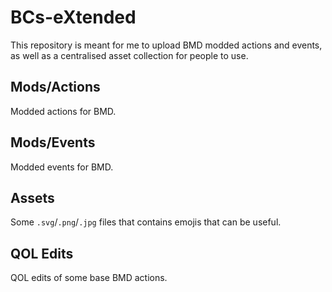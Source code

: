 # BCs-eXtended
This repository is meant for me to upload BMD modded actions and events, as well as a centralised asset collection for people to use.

## Mods/Actions
Modded actions for BMD.

## Mods/Events
Modded events for BMD.

## Assets
Some `.svg`/`.png`/`.jpg` files that contains emojis that can be useful.

## QOL Edits
QOL edits of some base BMD actions.
